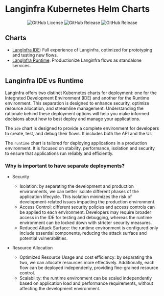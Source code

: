 # Langinfra Kubernetes Helm Charts

<div class="column" align="middle">
  <img alt="GitHub License" src="https://img.shields.io/github/license/langinfra/langinfra-helm-charts">
  <img alt="GitHub Release" src="https://img.shields.io/github/v/release/langinfra/langinfra-helm-charts?filter=langinfra-ide-*">
  <img alt="GitHub Release" src="https://img.shields.io/github/v/release/langinfra/langinfra-helm-charts?filter=langinfra-runtime-*">
</div>


## Charts
- [LangInfra IDE](./charts/langinfra-ide/): Full experience of Langinfra, optimized for prototyping and testing new flows. 
- [LangInfra Runtime](./charts/langinfra-runtime/): Productionize Langinfra flows as standalone services.


## Langinfra IDE vs Runtime

Langinfra offers two distinct Kubernetes charts for deployment: one for the Integrated Development Environment (IDE) and another for the Runtime environment. 
This separation is designed to enhance security, optimize resource allocation, and streamline management. 
Understanding the rationale behind these deployment options will help you make informed decisions about how to best deploy and manage your applications.

The `ide` chart is designed to provide a complete environment for developers to create, test, and debug their flows. It includes both the API and the UI.

The `runtime` chart is tailored for deploying applications in a production environment. It is focused on stability, performance, isolation and security to ensure that applications run reliably and efficiently.

### Why is important to have separate deployments?
- Security
  - Isolation: by separating the development and production environments, we can better isolate different phases of the application lifecycle. This isolation minimizes the risk of development-related issues impacting the production environment.
  - Access Control: different security policies and access controls can be applied to each environment. Developers may require broader access in the IDE for testing and debugging, whereas the runtime environment can be locked down with stricter security measures.
  - Reduced Attack Surface: the runtime environment is configured only include essential components, reducing the attack surface and potential vulnerabilities.

- Resource Allocation
  - Optimized Resource Usage and cost efficiency: by separating the two, we can allocate resources more effectively. Additionally, each flow can be deployed independenly, providing fine-grained resource control.
  - Scalability: the runtime environment can be scaled independently based on application load and performance requirements, without affecting the development environment.
